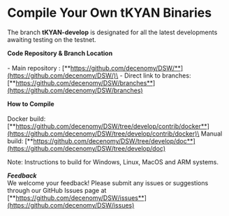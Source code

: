 # Compile Your Own tKYAN Binaries

The branch **tKYAN-develop** is designated for all the latest developments awaiting testing on the testnet.

**Code Repository & Branch Location**\
\
\- Main repository : [**https://github.com/decenomy/DSW/**](https://github.com/decenomy/DSW/)\
\- Direct link to branches: [**https://github.com/decenomy/DSW/branches**](https://github.com/decenomy/DSW/branches)

**How to Compile**\
\
Docker build: [**https://github.com/decenomy/DSW/tree/develop/contrib/docker**](https://github.com/decenomy/DSW/tree/develop/contrib/docker)\
Manual build: [**https://github.com/decenomy/DSW/tree/develop/doc**](https://github.com/decenomy/DSW/tree/develop/doc)

Note: Instructions to build for Windows, Linux, MacOS and ARM systems.

_**Feedback**_\
We welcome your feedback! Please submit any issues or suggestions through our GitHub Issues page at [**https://github.com/decenomy/DSW/issues**](https://github.com/decenomy/DSW/issues)
